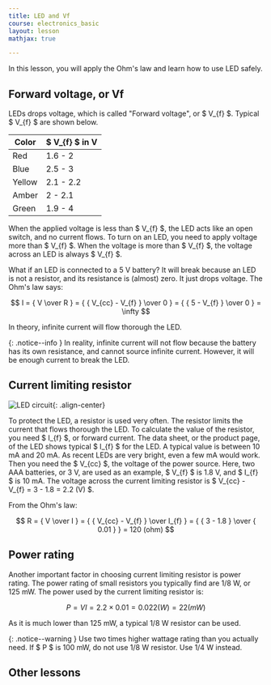```yaml
---
title: LED and Vf
course: electronics_basic
layout: lesson
mathjax: true

---
```


In this lesson, you will apply the Ohm's law and learn how to use LED safely.

## Forward voltage, or Vf

LEDs drops voltage, which is called "Forward voltage", or $ V_{f} $. Typical
$ V_{f} $ are shown below.

| Color  | $ V_{f} $ in V |
| -----  | -------------- |
| Red    | 1.6 - 2        |
| Blue   | 2.5 - 3        |
| Yellow | 2.1 - 2.2      |
| Amber  | 2 - 2.1        |
| Green  | 1.9 - 4        |

When the applied voltage is less than $ V_{f} $, the LED acts like an open
switch, and no current flows. To turn on an LED, you need to apply voltage
more than $ V_{f} $. When the voltage is more than $ V_{f} $, the voltage
across an LED is always $ V_{f} $.

What if an LED is connected to a 5 V battery? It will break because an LED is
not a resistor, and its resistance is (almost) zero. It just drops voltage.
The Ohm's law says:

$$ I = { V \over R } = { { V_{cc} - V_{f} } \over 0 } = { { 5 -  V_{f} } \over 0 } = \infty $$

In theory, infinite current will flow thorough the LED.

{: .notice--info }
In reality, infinite current will not flow because the battery has its own
resistance, and cannot source infinite current. However, it will be enough
current to break the LED.

## Current limiting resistor

![LED circuit](../LED-and-Resistor.svg){: .align-center}

To protect the LED, a resistor is used very often. The resistor limits the
current that flows thorough the LED. To calculate the value of the resistor,
you need $ I_{f} $, or forward current. The data sheet, or the product page,
of the LED shows typical $ I_{f} $ for the LED. A typical value is between 10
mA and 20 mA. As recent LEDs are very bright, even a few mA would work. Then
you need the $ V_{cc} $, the voltage of the power source. Here, two AAA
batteries, or 3 V, are used as an example, $ V_{f} $ is 1.8 V, and $ I_{f} $ is
10 mA. The voltage across the current limiting resistor is $ V_{cc} - V_{f} =
3 - 1.8 = 2.2 (V) $.

From the Ohm's law:

$$ R = { V \over I } = { { V_{cc} - V_{f} } \over I_{f} } = { { 3 - 1.8 } \over { 0.01 } } = 120 (ohm) $$

## Power rating

Another important factor in choosing current limiting resistor is power
rating. The power rating of small resistors you typically find are 1/8 W, or
125 mW. The power used by the current limiting resistor is:

$$ P = VI = 2.2 \times 0.01 = 0.022 (W) = 22 (mW) $$

As it is much lower than 125 mW, a typical 1/8 W resistor can be used.

{: .notice--warning }
Use two times higher wattage rating than you actually need. If $ P $ is 100 mW,
do not use 1/8 W resistor. Use 1/4 W instead.

## Other lessons
